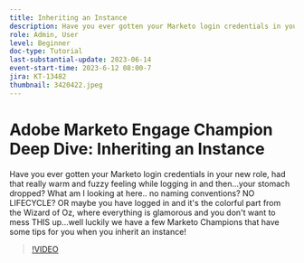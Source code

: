 ```yaml
---
title: Inheriting an Instance
description: Have you ever gotten your Marketo login credentials in your new role, had that really warm and fuzzy feeling while logging in and then...your stomach dropped? What am I looking at here.. no naming conventions? NO LIFECYCLE? OR maybe you have logged in and it's the colorful part from the Wizard of Oz, where everything is glamorous and you don't want to mess THIS up...well luckily we have a few Marketo Champions that have some tips for you when you inherit an instance!
role: Admin, User
level: Beginner
doc-type: Tutorial
last-substantial-update: 2023-06-14
event-start-time: 2023-6-12 08:00-7
jira: KT-13482
thumbnail: 3420422.jpeg
---
```


# Adobe Marketo Engage Champion Deep Dive: Inheriting an Instance

Have you ever gotten your Marketo login credentials in your new role, had that really warm and fuzzy feeling while logging in and then...your stomach dropped? What am I looking at here.. no naming conventions? NO LIFECYCLE? OR maybe you have logged in and it's the colorful part from the Wizard of Oz, where everything is glamorous and you don't want to mess THIS up...well luckily we have a few Marketo Champions that have some tips for you when you inherit an instance!

>[!VIDEO](https://video.tv.adobe.com/v/3420422/?learn=on)
